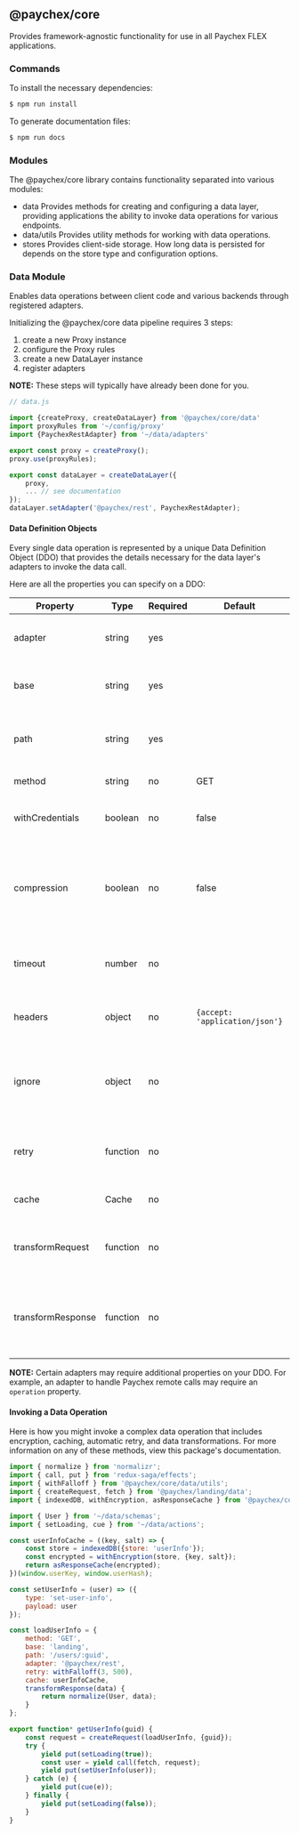 ## @paychex/core

Provides framework-agnostic functionality for use in all Paychex FLEX applications.

### Commands

To install the necessary dependencies:
```bash
$ npm run install
```

To generate documentation files:
```bash
$ npm run docs
```

### Modules

The @paychex/core library contains functionality separated into various modules:

 - data
 Provides methods for creating and configuring a data layer, providing applications the ability to
 invoke data operations for various endpoints.
 - data/utils
 Provides utility methods for working with data operations.
 - stores
 Provides client-side storage. How long data is persisted for depends on the store type and configuration options.

### Data Module

Enables data operations between client code and various backends through registered adapters.

Initializing the @paychex/core data pipeline requires 3 steps:

1. create a new Proxy instance
2. configure the Proxy rules
3. create a new DataLayer instance
4. register adapters

__NOTE:__ These steps will typically have already been done for you.

```javascript
// data.js

import {createProxy, createDataLayer} from '@paychex/core/data'
import proxyRules from '~/config/proxy'
import {PaychexRestAdapter} from '~/data/adapters'

export const proxy = createProxy();
proxy.use(proxyRules);

export const dataLayer = createDataLayer({
    proxy,
    ... // see documentation
});
dataLayer.setAdapter('@paychex/rest', PaychexRestAdapter);
```

#### Data Definition Objects

Every single data operation is represented by a unique Data Definition Object (DDO) that provides the details necessary for the data layer's adapters to invoke the data call.

Here are all the properties you can specify on a DDO:

Property | Type | Required | Default | Description
--- | --- | --- | --- | ---
adapter | string | yes | | The adapter to use to complete the request.
base | string | yes | | Used by the Proxy to determine a base path.
path | string | yes | | Combined with the base path to construct a full URL.
method | string | no | GET | The HTTP verb to use.
withCredentials | boolean | no | false | Whether to send Cookies with the request.
compression | boolean | no | false | Whether to gzip the request payload. The server will need to decompress the payload.
timeout | number | no | | The number of milliseconds to wait before aborting the data call.
headers | object | no | `{accept: 'application/json'}` | The HTTP headers to use on the request.
ignore | object | no | | Can be used to skip certain adapter behaviors. See your adapter's documentation for details.
retry | function | no | | Determines whether a failed request should be retried.
cache | Cache | no | | Controls caching logic for requests.
transformRequest | function | no | | Transforms the payload and/or headers sent with a request.
transformResponse | function | no | | Transforms the response payload before sending it back to callers.

__NOTE:__ Certain adapters may require additional properties on your DDO. For example, an adapter to handle Paychex remote calls may require an `operation` property.

#### Invoking a Data Operation

Here is how you might invoke a complex data operation that includes encryption, caching, automatic retry, and data transformations. For more information on any of these methods, view this package's documentation.

```javascript
import { normalize } from 'normalizr';
import { call, put } from 'redux-saga/effects';
import { withFalloff } from '@paychex/core/data/utils';
import { createRequest, fetch } from '@paychex/landing/data';
import { indexedDB, withEncryption, asResponseCache } from '@paychex/core/stores';

import { User } from '~/data/schemas';
import { setLoading, cue } from '~/data/actions';

const userInfoCache = ((key, salt) => {
    const store = indexedDB({store: 'userInfo'});
    const encrypted = withEncryption(store, {key, salt});
    return asResponseCache(encrypted);
})(window.userKey, window.userHash);

const setUserInfo = (user) => ({
    type: 'set-user-info',
    payload: user
});

const loadUserInfo = {
    method: 'GET',
    base: 'landing',
    path: '/users/:guid',
    adapter: '@paychex/rest',
    retry: withFalloff(3, 500),
    cache: userInfoCache,
    transformResponse(data) {
        return normalize(User, data);
    }
};

export function* getUserInfo(guid) {
    const request = createRequest(loadUserInfo, {guid});
    try {
        yield put(setLoading(true));
        const user = yield call(fetch, request);
        yield put(setUserInfo(user));
    } catch (e) {
        yield put(cue(e));
    } finally {
        yield put(setLoading(false));
    }
}
```